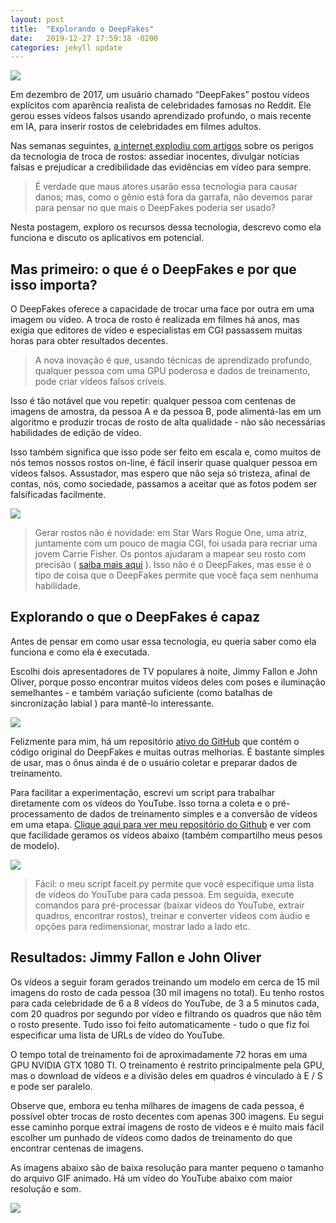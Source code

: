 ```yaml
---
layout: post
title:  "Explorando o DeepFakes"
date:   2019-12-27 17:59:38 -0200
categories: jekyll update
---
```


![](https://trello-attachments.s3.amazonaws.com/5d7e8031eaec3e42c24aade0/5e18b20f20a8d10e1aa0bba6/9c2f3b9f91dec916462e46df6ea731dc/1_CKb1y7IC8LFcdMYj4yOdAQ.png)

Em dezembro de 2017, um usuário chamado “DeepFakes” postou vídeos explícitos com aparência realista de celebridades famosas no Reddit. Ele gerou esses vídeos falsos usando aprendizado profundo, o mais recente em IA, para inserir rostos de celebridades em filmes adultos.

Nas semanas seguintes, [a internet explodiu com artigos](https://www.economist.com/news/science-and-technology/21724370-generating-convincing-audio-and-video-fake-events-fake-news-you-aint-seen) sobre os perigos da tecnologia de troca de rostos: assediar inocentes, divulgar notícias falsas e prejudicar a credibilidade das evidências em vídeo para sempre.


>É verdade que maus atores usarão essa tecnologia para causar danos; mas, como o gênio está fora da garrafa, não devemos parar para pensar no que mais o DeepFakes poderia ser usado?

Nesta postagem, exploro os recursos dessa tecnologia, descrevo como ela funciona e discuto os aplicativos em potencial.

## Mas primeiro: o que é o DeepFakes e por que isso importa?

O DeepFakes oferece a capacidade de trocar uma face por outra em uma imagem ou vídeo. A troca de rosto é realizada em filmes há anos, mas exigia que editores de vídeo e especialistas em CGI passassem muitas horas para obter resultados decentes.

>A nova inovação é que, usando técnicas de aprendizado profundo, qualquer pessoa com uma GPU poderosa e dados de treinamento, pode criar vídeos falsos críveis.

Isso é tão notável que vou repetir: qualquer pessoa com centenas de imagens de amostra, da pessoa A e da pessoa B, pode alimentá-las em um algoritmo e produzir trocas de rosto de alta qualidade - não são necessárias habilidades de edição de vídeo.

Isso também significa que isso pode ser feito em escala e, como muitos de nós temos nossos rostos on-line, é fácil inserir quase qualquer pessoa em vídeos falsos. Assustador, mas espero que não seja só tristeza, afinal de contas, nós, como sociedade, passamos a aceitar que as fotos podem ser falsificadas facilmente.

![](https://trello-attachments.s3.amazonaws.com/5d7e8031eaec3e42c24aade0/5e18b20f20a8d10e1aa0bba6/d8c59e0a9ca006cd9480bf8a9a8cc192/1_fJGhISycAP9eoz1cQx3tlA.png)

>Gerar rostos não é novidade: em Star Wars Rogue One, uma atriz, juntamente com um pouco de magia CGI, foi usada para recriar uma jovem Carrie Fisher. Os pontos ajudaram a mapear seu rosto com precisão ( [saiba mais aqui](https://hellogiggles.com/reviews-coverage/movies/princess-leia-rogue-one-behind-the-scenes/) ). Isso não é o DeepFakes, mas esse é o tipo de coisa que o DeepFakes permite que você faça sem nenhuma habilidade.

## Explorando o que o DeepFakes é capaz

Antes de pensar em como usar essa tecnologia, eu queria saber como ela funciona e como ela é executada.

Escolhi dois apresentadores de TV populares à noite, Jimmy Fallon e John Oliver, porque posso encontrar muitos vídeos deles com poses e iluminação semelhantes - e também variação suficiente (como batalhas de sincronização labial ) para mantê-lo interessante.

![](https://trello-attachments.s3.amazonaws.com/5d7e8031eaec3e42c24aade0/5e18b20f20a8d10e1aa0bba6/1b76edb4d57ab5440eb48e57ae982545/1_FAe7GFL-Qi5l9rfUSRmGfg.png)

Felizmente para mim, há um repositório [ativo do GitHub](https://github.com/deepfakes/faceswap) que contém o código original do DeepFakes e muitas outras melhorias. É bastante simples de usar, mas o ônus ainda é de o usuário coletar e preparar dados de treinamento.

Para facilitar a experimentação, escrevi um script para trabalhar diretamente com os vídeos do YouTube. Isso torna a coleta e o pré-processamento de dados de treinamento simples e a conversão de vídeos em uma etapa. [Clique aqui para ver meu repositório do Github](https://github.com/goberoi/faceit) e ver com que facilidade geramos os vídeos abaixo (também compartilho meus pesos de modelo).

![](https://trello-attachments.s3.amazonaws.com/5d7e8031eaec3e42c24aade0/5e18b20f20a8d10e1aa0bba6/bbfed353f415b162a9b3a561f72f55ed/1_0yCuz4af30ol9Vd5DNBsUQ.png)

>Fácil: o meu script faceit.py permite que você especifique uma lista de vídeos do YouTube para cada pessoa. Em seguida, execute comandos para pré-processar (baixar vídeos do YouTube, extrair quadros, encontrar rostos), treinar e converter vídeos com áudio e opções para redimensionar, mostrar lado a lado etc.

## Resultados: Jimmy Fallon e John Oliver

Os vídeos a seguir foram gerados treinando um modelo em cerca de 15 mil imagens do rosto de cada pessoa (30 mil imagens no total). Eu tenho rostos para cada celebridade de 6 a 8 vídeos do YouTube, de 3 a 5 minutos cada, com 20 quadros por segundo por vídeo e filtrando os quadros que não têm o rosto presente. Tudo isso foi feito automaticamente - tudo o que fiz foi especificar uma lista de URLs de vídeo do YouTube.

O tempo total de treinamento foi de aproximadamente 72 horas em uma GPU NVIDIA GTX 1080 TI. O treinamento é restrito principalmente pela GPU, mas o download de vídeos e a divisão deles em quadros é vinculado à E / S e pode ser paralelo.

Observe que, embora eu tenha milhares de imagens de cada pessoa, é possível obter trocas de rosto decentes com apenas 300 imagens. Eu segui esse caminho porque extraí imagens de rosto de vídeos e é muito mais fácil escolher um punhado de vídeos como dados de treinamento do que encontrar centenas de imagens.

As imagens abaixo são de baixa resolução para manter pequeno o tamanho do arquivo GIF animado. Há um vídeo do YouTube abaixo com maior resolução e som.


![](https://giphy.com/gifs/fo23NLu9hCqAZYi4Eh/html5)


